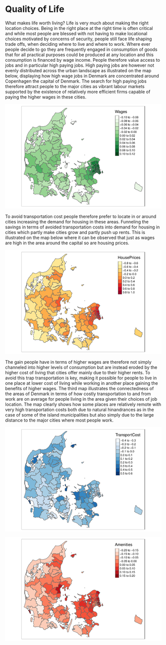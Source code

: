 # Quality of Life

What makes life worth living? Life is very much about making the right location choices. Being in the right place at the right time is often critical and while most people are blessed with not having to make locational choices motivated by concerns of security, people still face life shaping trade offs, when deciding where to live and where to work. Where ever people decide to go they are frequently engaged in consumption of goods that for all practical purposes could be produced at any location and this consumption is financed by wage income. People therefore value access to jobs and in particular high paying jobs. High paying jobs are however not evenly distributed across the urban landscape as illustrated on the map below, displaying how high wage jobs in Denmark are concentrated around Copenhagen the capital of Denmark. The search for high paying jobs therefore attract people to the major cities as vibrant labour markets supported by the existence of relatively more efficient firms capable of paying the higher wages in these cities. 

![alt text](https://github.com/JesperHybel/Quality_of_Life/blob/master/ezgif-5-0449e3e9e3.pdf-1.png)

To avoid transportation cost people therefore prefer to locate in or around cities increasing the demand for housing in these areas. Funneling the savings in terms of avoided transportation costs into demand for housing in cities which partly make cities grow and partly push up rents. This is illustrated on the map below where it can be observed that just as wages are high in the area around the capital so are housing prices.

![alt text](https://github.com/JesperHybel/Quality_of_Life/blob/master/ezgif-5-591e1dcada.pdf-1.png)

The gain people have in terms of higher wages are therefore not simply channeled into higher levels of consumption but are instead eroded by the higher cost of living that cities offer mainly due to their higher rents. To avoid this trap transportation is key, making it possible for people to live in one place at lower cost of living while working in another place gaining the benefits of higher wages. The third map illustrates the connectedness of the areas of Denmark in terms of how costly transportation to and from work are on average for people living in the area given their choices of job location. The map clearly shows how some places are relatively remote with very high transportation costs both due to natural hinandrances as in the case of some of the island municipalities but also simply due to the large distance to the major cities where most people work.

![alt text](https://github.com/JesperHybel/Quality_of_Life/blob/master/ezgif-5-a426dc63ca.pdf-1.png)


![alt text](https://github.com/JesperHybel/Quality_of_Life/blob/master/ezgif-5-43cfde1a8c.pdf-1.png)





